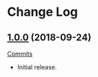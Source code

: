 # Change Log

## [1.0.0](https://github.com/thebigmunch/fact-sphere-cli/releases/tag/1.0.0) (2018-09-24)

[Commits](https://github.com/thebigmunch/fact-sphere-cli/commit/8f0572b49ff1e2d7934873f55629a8ede04147d5)

* Initial release.
